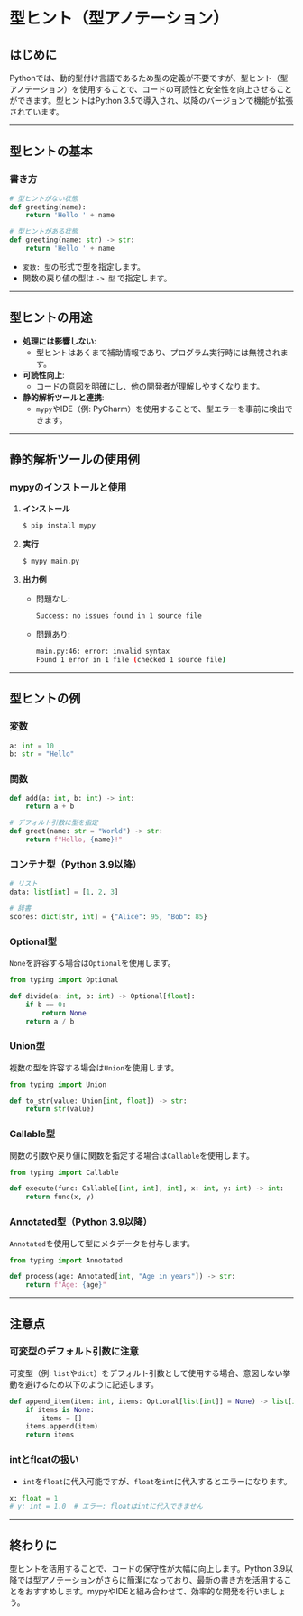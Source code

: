 # 型ヒント（型アノテーション）

## はじめに

Pythonでは、動的型付け言語であるため型の定義が不要ですが、型ヒント（型アノテーション）を使用することで、コードの可読性と安全性を向上させることができます。型ヒントはPython 3.5で導入され、以降のバージョンで機能が拡張されています。

---

## 型ヒントの基本

### 書き方

```python
# 型ヒントがない状態
def greeting(name):
    return 'Hello ' + name

# 型ヒントがある状態
def greeting(name: str) -> str:
    return 'Hello ' + name
```

- `変数: 型`の形式で型を指定します。
- 関数の戻り値の型は `-> 型` で指定します。

---

## 型ヒントの用途

- **処理には影響しない**:
  - 型ヒントはあくまで補助情報であり、プログラム実行時には無視されます。
- **可読性向上**:
  - コードの意図を明確にし、他の開発者が理解しやすくなります。
- **静的解析ツールと連携**:
  - `mypy`やIDE（例: PyCharm）を使用することで、型エラーを事前に検出できます。

---

## 静的解析ツールの使用例

### mypyのインストールと使用

1. **インストール**
   ```sh
   $ pip install mypy
   ```

2. **実行**
   ```sh
   $ mypy main.py
   ```

3. **出力例**
   - 問題なし:
     ```sh
     Success: no issues found in 1 source file
     ```
   - 問題あり:
     ```sh
     main.py:46: error: invalid syntax
     Found 1 error in 1 file (checked 1 source file)
     ```

---

## 型ヒントの例

### 変数

```python
a: int = 10
b: str = "Hello"
```

### 関数

```python
def add(a: int, b: int) -> int:
    return a + b

# デフォルト引数に型を指定
def greet(name: str = "World") -> str:
    return f"Hello, {name}!"
```

### コンテナ型（Python 3.9以降）

```python
# リスト
data: list[int] = [1, 2, 3]

# 辞書
scores: dict[str, int] = {"Alice": 95, "Bob": 85}
```

### Optional型

`None`を許容する場合は`Optional`を使用します。

```python
from typing import Optional

def divide(a: int, b: int) -> Optional[float]:
    if b == 0:
        return None
    return a / b
```

### Union型

複数の型を許容する場合は`Union`を使用します。

```python
from typing import Union

def to_str(value: Union[int, float]) -> str:
    return str(value)
```

### Callable型

関数の引数や戻り値に関数を指定する場合は`Callable`を使用します。

```python
from typing import Callable

def execute(func: Callable[[int, int], int], x: int, y: int) -> int:
    return func(x, y)
```

### Annotated型（Python 3.9以降）

`Annotated`を使用して型にメタデータを付与します。

```python
from typing import Annotated

def process(age: Annotated[int, "Age in years"]) -> str:
    return f"Age: {age}"
```

---

## 注意点

### 可変型のデフォルト引数に注意

可変型（例: `list`や`dict`）をデフォルト引数として使用する場合、意図しない挙動を避けるため以下のように記述します。

```python
def append_item(item: int, items: Optional[list[int]] = None) -> list[int]:
    if items is None:
        items = []
    items.append(item)
    return items
```

### intとfloatの扱い

- `int`を`float`に代入可能ですが、`float`を`int`に代入するとエラーになります。

```python
x: float = 1
# y: int = 1.0  # エラー: floatはintに代入できません
```

---

## 終わりに

型ヒントを活用することで、コードの保守性が大幅に向上します。Python 3.9以降では型アノテーションがさらに簡潔になっており、最新の書き方を活用することをおすすめします。mypyやIDEと組み合わせて、効率的な開発を行いましょう。

